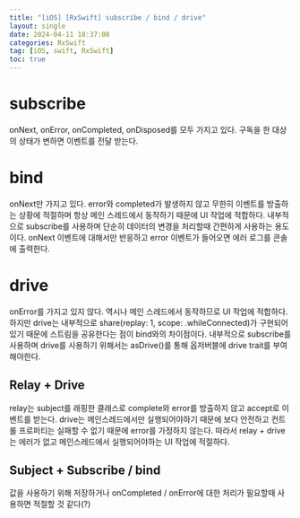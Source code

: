```yaml
---
title: "[iOS] [RxSwift] subscribe / bind / drive"
layout: single
date: 2024-04-11 18:37:00
categories: RxSwift
tag: [iOS, swift, RxSwift]
toc: true
---
```


# subscribe
onNext, onError, onCompleted, onDisposed를 모두 가지고 있다. 구독을 한 대상의 상태가 변하면 이벤트를 전달 받는다.

# bind
onNext만 가지고 있다. error와 completed가 발생하지 않고 무한히 이벤트를 방출하는 상황에 적절하며 항상 메인 스레드에서 동작하기 때문에 UI 작업에 적합하다. 내부적으로 subscribe를 사용하며 단순히 데이터의 변경을 처리할때 간편하게 사용하는 용도이다. onNext 이벤트에 대해서만 반응하고 error 이벤트가 들어오면 에러 로그를 콘솔에 출력한다.

# drive
onError를 가지고 있지 않다. 역시나 메인 스레드에서 동작하므로 UI 작업에 적합하다.  하지만 drive는 내부적으로 share(replay: 1, scope: .whileConnected)가 구현되어 있기 때문에 스트림을 공유한다는 점이 bind와의 차이점이다. 내부적으로 subscribe를 사용하며 drive를 사용하기 위해서는 asDrive()를 통해 옵저버블에 drive trait를 부여해야한다.

## Relay + Drive
relay는 subject를 래핑한 클래스로 complete와 error를 방출하지 않고 accept로 이벤트를 받는다. drive는 메인스레드에서만 실행되어야하기 때문에 보다 안전하고 컨트롤 프로퍼티는 실패할 수 없기 때문에 error를 가정하지 않는다. 따라서 relay + drive 는 에러가 없고 메인스레드에서 실행되어야하는 UI 작업에 적절하다.

## Subject + Subscribe / bind
값을 사용하기 위해 저장하거나 onCompleted / onError에 대한 처리가 필요할때 사용하면 적절할 것 같다(?)